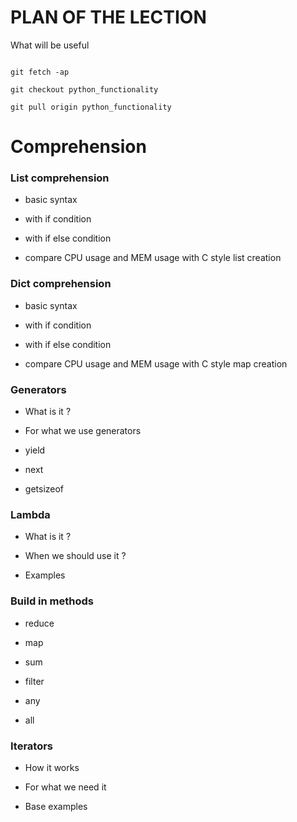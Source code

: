 # PLAN OF THE LECTION

What will be useful
```.env

git fetch -ap
 
git checkout python_functionality

git pull origin python_functionality 

```

# Comprehension

### List comprehension

- basic syntax

- with if condition

- with if else condition

- compare CPU usage and MEM usage with C style list creation

### Dict comprehension 

- basic syntax

- with if condition

- with if else condition

- compare CPU usage and MEM usage with C style map creation


### Generators

- What is it ?

- For what we use generators

- yield

- next 

- getsizeof


### Lambda

- What is it ?

- When we should use it ?

- Examples 


### Build in methods

- reduce

- map

- sum

- filter

- any

- all

### Iterators

- How it works

- For what we need it

- Base examples

